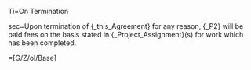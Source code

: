 Ti=On Termination

sec=Upon termination of {_this_Agreement} for any reason, {_P2} will be paid fees on the basis stated in {_Project_Assignment}(s) for work which has been completed.

=[G/Z/ol/Base]
